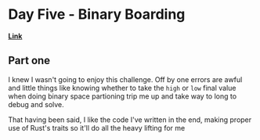 # Day Five - Binary Boarding

[**Link**](https://adventofcode.com/2020/day/5)

## Part one

I knew I wasn't going to enjoy this challenge.
Off by one errors are awful and little things like knowing whether to take the `high` or `low` final value when doing binary space partioning trip me up and take way to long to debug and solve.

That having been said, I like the code I've written in the end, making proper use of Rust's traits so it'll do all the heavy lifting for me
